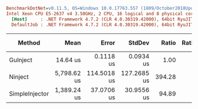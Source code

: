 ``` ini

BenchmarkDotNet=v0.11.5, OS=Windows 10.0.17763.557 (1809/October2018Update/Redstone5)
Intel Xeon CPU E5-2637 v4 3.50GHz, 2 CPU, 16 logical and 8 physical cores
  [Host]     : .NET Framework 4.7.2 (CLR 4.0.30319.42000), 64bit RyuJIT-v4.7.3416.0
  DefaultJob : .NET Framework 4.7.2 (CLR 4.0.30319.42000), 64bit RyuJIT-v4.7.3416.0


```
|         Method |        Mean |       Error |      StdDev |  Ratio | RatioSD |   Gen 0 |   Gen 1 | Gen 2 | Allocated |
|--------------- |------------:|------------:|------------:|-------:|--------:|--------:|--------:|------:|----------:|
|       GuInject |    14.64 us |   0.1118 us |   0.0934 us |   1.00 |    0.00 |  1.2360 |  0.0153 |     - |   7.63 KB |
|        Ninject | 5,798.62 us | 114.5018 us | 127.2685 us | 394.28 |    7.88 | 39.0625 | 15.6250 |     - | 268.94 KB |
| SimpleInjector | 1,389.24 us |  37.0706 us |  30.9556 us |  94.89 |    2.53 | 17.5781 |  1.9531 |     - | 110.63 KB |
